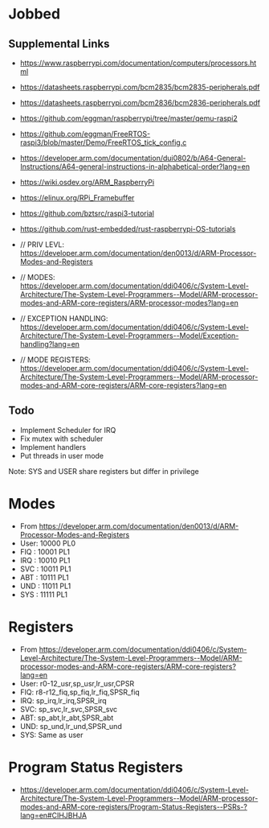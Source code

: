 # Jobbed

## Supplemental Links
- https://www.raspberrypi.com/documentation/computers/processors.html
- https://datasheets.raspberrypi.com/bcm2835/bcm2835-peripherals.pdf
- https://datasheets.raspberrypi.com/bcm2836/bcm2836-peripherals.pdf
- https://github.com/eggman/raspberrypi/tree/master/qemu-raspi2
- https://github.com/eggman/FreeRTOS-raspi3/blob/master/Demo/FreeRTOS_tick_config.c
- https://developer.arm.com/documentation/dui0802/b/A64-General-Instructions/A64-general-instructions-in-alphabetical-order?lang=en
- https://wiki.osdev.org/ARM_RaspberryPi
- https://elinux.org/RPi_Framebuffer
- https://github.com/bztsrc/raspi3-tutorial
- https://github.com/rust-embedded/rust-raspberrypi-OS-tutorials

- // PRIV LEVL: https://developer.arm.com/documentation/den0013/d/ARM-Processor-Modes-and-Registers
- // MODES: https://developer.arm.com/documentation/ddi0406/c/System-Level-Architecture/The-System-Level-Programmers--Model/ARM-processor-modes-and-ARM-core-registers/ARM-processor-modes?lang=en
- // EXCEPTION HANDLING: https://developer.arm.com/documentation/ddi0406/c/System-Level-Architecture/The-System-Level-Programmers--Model/Exception-handling?lang=en
- // MODE REGISTERS: https://developer.arm.com/documentation/ddi0406/c/System-Level-Architecture/The-System-Level-Programmers--Model/ARM-processor-modes-and-ARM-core-registers/ARM-core-registers?lang=en

## Todo
- Implement Scheduler for IRQ
- Fix mutex with scheduler
- Implement handlers
- Put threads in user mode


Note: SYS and USER share registers but differ in privilege


# Modes
- From https://developer.arm.com/documentation/den0013/d/ARM-Processor-Modes-and-Registers
- User: 10000 PL0
- FIQ : 10001 PL1
- IRQ : 10010 PL1
- SVC : 10011 PL1
- ABT : 10111 PL1
- UND : 11011 PL1
- SYS : 11111 PL1

# Registers
- From https://developer.arm.com/documentation/ddi0406/c/System-Level-Architecture/The-System-Level-Programmers--Model/ARM-processor-modes-and-ARM-core-registers/ARM-core-registers?lang=en
- User: r0-12_usr,sp_usr,lr_usr,CPSR
- FIQ: r8-r12_fiq,sp_fiq,lr_fiq,SPSR_fiq
- IRQ: sp_irq,lr_irq,SPSR_irq
- SVC: sp_svc,lr_svc,SPSR_svc
- ABT: sp_abt,lr_abt,SPSR_abt
- UND: sp_und,lr_und,SPSR_und
- SYS: Same as user

# Program Status Registers
- https://developer.arm.com/documentation/ddi0406/c/System-Level-Architecture/The-System-Level-Programmers--Model/ARM-processor-modes-and-ARM-core-registers/Program-Status-Registers--PSRs-?lang=en#CIHJBHJA
